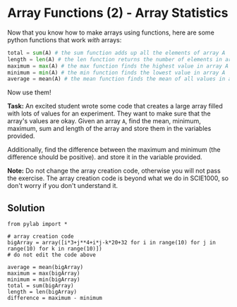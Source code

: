 # Array Functions (2) - Array Statistics

Now that you know how to make arrays using functions, here are some python functions that work *with* arrays:

```python
total = sum(A) # the sum function adds up all the elements of array A
length = len(A) # the len function returns the number of elements in array A
maximum = max(A) # the max function finds the highest value in array A
minimum = min(A) # the min function finds the lowest value in array A
average = mean(A) # the mean function finds the mean of all values in array A
```

Now use them!

**Task:** An excited student wrote some code that creates a large array filled with lots of values for an experiment. They want to make sure that the array's values are okay. Given an array `A`, find the mean, minimum, maximum, sum and length of the array and store them in the variables provided. 

Additionally, find the difference between the maximum and minimum (the difference should be positive). and store it in the variable provided.  

**Note:** Do not change the array creation code, otherwise you will not pass the exercise. The array creation code is beyond what we do in SCIE1000, so don't worry if you don't understand it.

## Solution
```
from pylab import *

# array creation code
bigArray = array([i*3+j**4+i*j-k*20+32 for i in range(10) for j in range(10) for k in range(10)])
# do not edit the code above

average = mean(bigArray)
maximum = max(bigArray)
minimum = min(bigArray)
total = sum(bigArray)
length = len(bigArray)
difference = maximum - minimum




```
